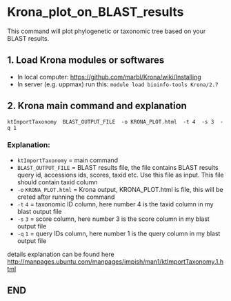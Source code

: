 # Krona_plot_on_BLAST_results
This command will plot phylogenetic or taxonomic tree based on your BLAST results.
## 1. Load Krona modules or softwares
- In local computer: https://github.com/marbl/Krona/wiki/Installing
- In server (e.g. uppmax) run this: 
`module load bioinfo-tools Krona/2.7`

## 2. Krona main command and explanation

`ktImportTaxonomy 
BLAST_OUTPUT_FILE 
-o KRONA_PLOT.html 
-t 4 
-s 3 
-q 1`

### Explanation: 
- `ktImportTaxonomy` = main command
- `BLAST_OUTPUT_FILE` = BLAST results file, the file contains BLAST results query id, accessions ids, scores, taxid etc. Use this file as input. This file should contain taxid column
- `-o` `KRONA_PLOT.html` = Krona output,  KRONA_PLOT.html is file, this will be creted after running the command
- `-t` `4` = taxonomic ID column, here number 4 is the taxid column in my blast output file 
- `-s` `3` = score column, here number 3 is the score column in my blast output file
- `-q` `1` = query IDs column, here number 1 is the query column in my blast output file

details explanation can be found here http://manpages.ubuntu.com/manpages/impish/man1/ktImportTaxonomy.1.html

## END
